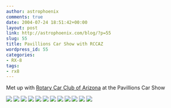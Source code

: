 ```yaml
---
author: astrophoenix
comments: true
date: 2004-07-24 18:51:42+00:00
layout: post
link: http://astrophoenix.com/blog/?p=55
slug: 55
title: Pavillions Car Show with RCCAZ
wordpress_id: 55
categories:
- RX-8
tags:
- rx8
---
```


Met up with [Rotary Car Club of Arizona](http://www.rccaz.com) at the Pavillions Car Show

[![](/blog/wp-uploads/astrophoenix/2010/12/IMG_0739_compressed-300x225.jpg)](/blog/wp-uploads/astrophoenix/2010/12/IMG_0739_compressed.jpg)
[![](/blog/wp-uploads/astrophoenix/2010/12/IMG_0740_compressed-300x225.jpg)](/blog/wp-uploads/astrophoenix/2010/12/IMG_0740_compressed.jpg)
[![](/blog/wp-uploads/astrophoenix/2010/12/IMG_0741_compressed-300x225.jpg)](/blog/wp-uploads/astrophoenix/2010/12/IMG_0741_compressed.jpg)
[![](/blog/wp-uploads/astrophoenix/2010/12/IMG_0742_compressed-300x225.jpg)](/blog/wp-uploads/astrophoenix/2010/12/IMG_0742_compressed.jpg)
[![](/blog/wp-uploads/astrophoenix/2010/12/IMG_0744_compressed-300x225.jpg)](/blog/wp-uploads/astrophoenix/2010/12/IMG_0744_compressed.jpg)
[![](/blog/wp-uploads/astrophoenix/2010/12/IMG_0746_compressed-300x225.jpg)](/blog/wp-uploads/astrophoenix/2010/12/IMG_0746_compressed.jpg)
[![](/blog/wp-uploads/astrophoenix/2010/12/IMG_0747_compressed-300x225.jpg)](/blog/wp-uploads/astrophoenix/2010/12/IMG_0747_compressed.jpg)
[![](/blog/wp-uploads/astrophoenix/2010/12/IMG_0748_compressed-300x225.jpg)](/blog/wp-uploads/astrophoenix/2010/12/IMG_0748_compressed.jpg)
[![](/blog/wp-uploads/astrophoenix/2010/12/IMG_0749_compressed-300x225.jpg)](/blog/wp-uploads/astrophoenix/2010/12/IMG_0749_compressed.jpg)
[![](/blog/wp-uploads/astrophoenix/2010/12/IMG_0750_compressed-300x225.jpg)](/blog/wp-uploads/astrophoenix/2010/12/IMG_0750_compressed.jpg)
[![](/blog/wp-uploads/astrophoenix/2010/12/IMG_0751_compressed-300x225.jpg)](/blog/wp-uploads/astrophoenix/2010/12/IMG_0751_compressed.jpg)
[![](/blog/wp-uploads/astrophoenix/2010/12/IMG_0752_compressed-300x225.jpg)](/blog/wp-uploads/astrophoenix/2010/12/IMG_0752_compressed.jpg)
